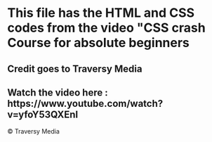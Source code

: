 <h1> This file has the HTML and CSS codes from the video "CSS crash Course for absolute beginners</h1>

<h2> Credit goes to Traversy Media </h2>

<h2>  Watch the video here : https://www.youtube.com/watch?v=yfoY53QXEnI </h2>
<p> &copy; Traversy Media</p>

